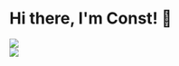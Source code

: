 # Hi there, I'm Const! :wave:
<a href="https://github.com/constvk"><img src="https://github-readme-stats.vercel.app/api?username=constvk"> <br> <img src="https://github-readme-stats.vercel.app/api/top-langs/?username=constvk">
